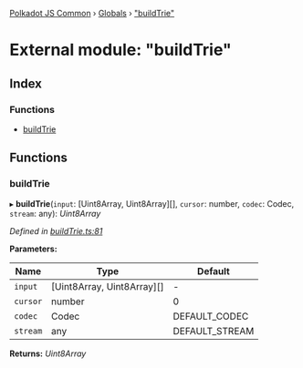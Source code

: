 [Polkadot JS Common](../README.md) › [Globals](../globals.md) › ["buildTrie"](_buildtrie_.md)

# External module: "buildTrie"

## Index

### Functions

* [buildTrie](_buildtrie_.md#buildtrie)

## Functions

###  buildTrie

▸ **buildTrie**(`input`: [Uint8Array, Uint8Array][], `cursor`: number, `codec`: Codec, `stream`: any): *Uint8Array*

*Defined in [buildTrie.ts:81](https://github.com/polkadot-js/common/blob/408129d5/packages/trie-hash/src/buildTrie.ts#L81)*

**Parameters:**

Name | Type | Default |
------ | ------ | ------ |
`input` | [Uint8Array, Uint8Array][] | - |
`cursor` | number | 0 |
`codec` | Codec |  DEFAULT_CODEC |
`stream` | any |  DEFAULT_STREAM |

**Returns:** *Uint8Array*
